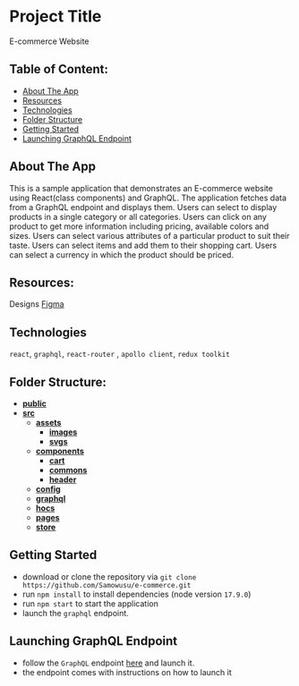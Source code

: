 # Project Title

E-commerce Website

## Table of Content:

- [About The App](#about-the-app)
- [Resources](#resources)
- [Technologies](#technologies)
- [Folder Structure](#folder-structure)
- [Getting Started](#getting-started)
- [Launching GraphQL Endpoint](#launching-graphql-endpoint)

## About The App

This is a sample application that demonstrates an E-commerce website using React(class components) and GraphQL. The application fetches data from a GraphQL endpoint and displays them. Users can select to display products in a single category or all categories. Users can click on any product to get more information including pricing, available colors and sizes. Users can select various attributes of a particular product to suit their taste. Users can select items and add them to their shopping cart. Users can select a currency in which the product should be priced.

## Resources:

Designs [Figma](<https://www.figma.com/file/MSyCAqVy1UgNap0pvqH6H3/Junior-Frontend-Test-Designs-(Public)?node-id=0%3A1&t=0l7DkJGUV3Pbzaf9-0>)

## Technologies

`react`, `graphql`, `react-router` , `apollo client`, `redux toolkit`

## Folder Structure:

- [**public**](public)
- [**src**](src)
  - [**assets**](src/assets)
    - [**images**](src/assets/images)
    - [**svgs**](src/assets/svgs)
  - [**components**](src/components)
    - [**cart**](src/components/cart)
    - [**commons**](src/components/commons)
    - [**header**](src/components/header)
  - [**config**](src/config)
  - [**graphql**](src/graphql)
  - [**hocs**](src/hocs)
  - [**pages**](src/pages)
  - [**store**](src/store)

## Getting Started

- download or clone the repository via `git clone https://github.com/Samowusu/e-commerce.git`
- run `npm install` to install dependencies (node version `17.9.0`)
- run `npm start` to start the application
- launch the `graphql` endpoint.

## Launching GraphQL Endpoint

- follow the `GraphQL` endpoint [here](https://github.com/scandiweb/junior-react-endpoint) and launch it.
- the endpoint comes with instructions on how to launch it
